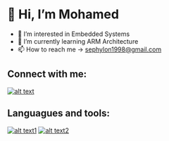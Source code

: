 👋 Hi, I’m Mohamed
=============
- 👀 I’m interested in Embedded Systems
- 🌱 I’m currently learning ARM Architecture
- 📫 How to reach me -> sephylon1998@gmail.com

## Connect with me:

[![alt text][image]][hyperlink]

[hyperlink]: https://www.linkedin.com/in/mohamed-ashraf-shebl/
[image]:
https://upload.wikimedia.org/wikipedia/commons/thumb/c/ca/LinkedIn_logo_initials.png/64px-LinkedIn_logo_initials.png
(tooltip)

## Languagues and tools:

[![alt text1][image1]][hyperlink1] [![alt text2][image2]][hyperlink2] 

[hyperlink1]: https://www.geeksforgeeks.org/c-programming-language/
[image1]: 
https://upload.wikimedia.org/wikipedia/commons/thumb/1/18/C_Programming_Language.svg/32px-C_Programming_Language.svg.png
(tooltip)

[hyperlink2]: https://www.geeksforgeeks.org/c-plus-plus/
[image2]: 
https://upload.wikimedia.org/wikipedia/commons/thumb/1/18/ISO_C%2B%2B_Logo.svg/32px-ISO_C%2B%2B_Logo.svg.png
(tooltip)

<!---
Sephylon98/Sephylon98 is a ✨ special ✨ repository because its `README.md` (this file) appears on your GitHub profile.
You can click the Preview link to take a look at your changes.
--->

